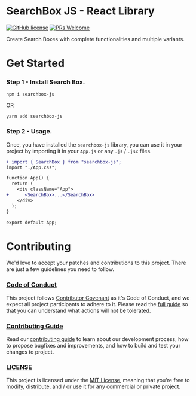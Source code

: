 # SearchBox JS - React Library

[![GitHub license](https://img.shields.io/badge/license-MIT-blue.svg)](./LICENSE) [![PRs Welcome](https://img.shields.io/badge/PRs-welcome-brightgreen.svg)](./CONTRIBUTING.md)

Create Search Boxes with complete functionalities and multiple variants.

# Get Started

### **Step 1** - Install Search Box.

```shell
npm i searchbox-js
```

OR

```shell
yarn add searchbox-js
```

### **Step 2** - Usage.

Once, you have installed the `searchbox-js` library, you can use it in your project by importing it in your `App.js` or any `.js` / `.jsx` files.

```diff
+ import { SearchBox } from "searchbox-js";
import "./App.css";

function App() {
  return (
    <div className="App">
+      <SearchBox>...</SearchBox>
    </div>
  );
}

export default App;
```

# Contributing

We'd love to accept your patches and contributions to this project. There are just a few guidelines you need to follow.

### [Code of Conduct](./CODE_OF_CONDUCT.md)

This project follows [Contributor Covenant](https://www.contributor-covenant.org/)
as it's Code of Conduct, and we expect all project participants to adhere to it.
Please read the [full guide](./CODE_OF_CONDUCT.md) so that you can understand
what actions will not be tolerated.

### [Contributing Guide](./CONTRIBUTING.md)

Read our [contributing guide](./CONTRIBUTING.md) to learn about our development process, how to propose bugfixes and improvements, and how to build and test your changes to project.

### [LICENSE](./LICENSE)

This project is licensed under the [MIT License](./LICENSE), meaning that you're free to modify, distribute, and / or use it for any commercial or private project.
